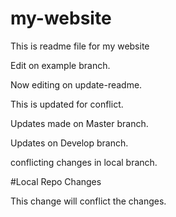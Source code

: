 # my-website

This is readme file for my website

Edit on example branch.

Now editing on update-readme.

This is updated for conflict. 

Updates made on Master branch.

Updates on Develop branch.

conflicting changes in local branch.

#Local Repo Changes 

This change will conflict the changes.
